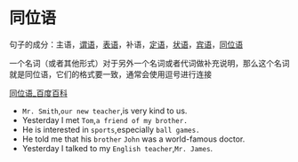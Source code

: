 # 同位语

句子的成分：主语，[谓语](%E8%B0%93%E8%AF%AD%203e6c5f926f3548be9481614de857864b.md)，[表语](%E8%A1%A8%E8%AF%AD%208463bb9ea3c945eaad4c1f11f4e0c604.md)，补语，[定语](%E5%AE%9A%E8%AF%AD%200f0471127f8f42f58f95fdf9a0d5ad52.md)，[状语](%E7%8A%B6%E8%AF%AD%20669823616fd84ad69448959f3d0e82e5.md)，[宾语](%E5%AE%BE%E8%AF%AD%200edf5a87765340dbb4b8cbe174e657ac.md)，[同位语](%E5%90%8C%E4%BD%8D%E8%AF%AD%20f234fd5fe85a45de9137de83eda226f6.md)

一个名词（或者其他形式）对于另外一个名词或者代词做补充说明，那么这个名词就是同位语，它们的格式要一致，通常会使用逗号进行连接

[同位语_百度百科](https://baike.baidu.com/item/%E5%90%8C%E4%BD%8D%E8%AF%AD/7453238)

- `Mr. Smith`,`our new teacher`,is very kind to us.
- Yesterday I met `Tom`,`a friend of my brother.`
- He is interested in `sports`,especially `ball games.`
- He told me that his `brother` `John` was a world-famous doctor.
- Yesterday I talked to my `English teacher`,`Mr. James`.